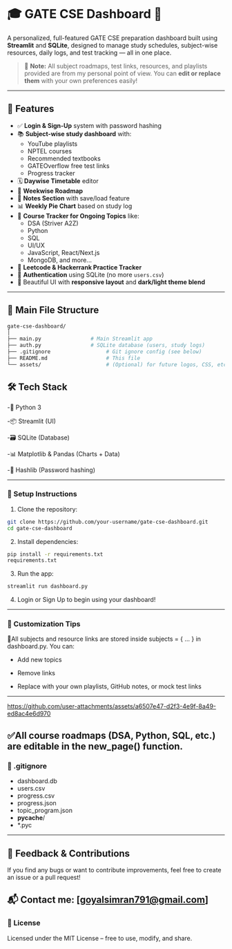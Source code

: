 # 🎓 GATE CSE Dashboard 🚀

A personalized, full-featured GATE CSE preparation dashboard built using **Streamlit** and **SQLite**, designed to manage study schedules, subject-wise resources, daily logs, and test tracking — all in one place.

> 📌 **Note:** All subject roadmaps, test links, resources, and playlists provided are from my personal point of view. You can **edit or replace them** with your own preferences easily!

---

## 🧠 Features

- ✅ **Login & Sign-Up** system with password hashing
- 📚 **Subject-wise study dashboard** with:
  - YouTube playlists
  - NPTEL courses
  - Recommended textbooks
  - GATEOverflow free test links
  - Progress tracker
- 🗓️ **Daywise Timetable** editor
- 📆 **Weekwise Roadmap**
- 📒 **Notes Section** with save/load feature
- 📊 **Weekly Pie Chart** based on study log
- 📂 **Course Tracker for Ongoing Topics** like:
  - DSA (Striver A2Z)
  - Python
  - SQL
  - UI/UX
  - JavaScript, React/Next.js
  - MongoDB, and more...
- 🧾 **Leetcode & Hackerrank Practice Tracker**
- 🔐 **Authentication** using SQLite (no more `users.csv`)
- 🧩 Beautiful UI with **responsive layout** and **dark/light theme blend**

---

## 📁 Main File Structure

```bash
gate-cse-dashboard/
│
├── main.py                # Main Streamlit app
├── auth.py                # SQLite database (users, study logs)
├── .gitignore                  # Git ignore config (see below)
├── README.md                   # This file
└── assets/                     # (Optional) for future logos, CSS, etc.

```

## 🛠️ Tech Stack
-🐍 Python 3

-📦 Streamlit (UI)

-🗃️ SQLite (Database)

-📊 Matplotlib & Pandas (Charts + Data)

-🔐 Hashlib (Password hashing)

---

### 🚀 Setup Instructions
1. Clone the repository:
```bash
git clone https://github.com/your-username/gate-cse-dashboard.git
cd gate-cse-dashboard
```
2. Install dependencies:
```bash
pip install -r requirements.txt
requirements.txt 
```
3. Run the app:
```bash
streamlit run dashboard.py
```
4. Login or Sign Up to begin using your dashboard!
---

### 📌 Customization Tips
📌All subjects and resource links are stored inside subjects = { ... } in dashboard.py. You can:

 - Add new topics

- Remove links

- Replace with your own playlists, GitHub notes, or mock test links
---


https://github.com/user-attachments/assets/a6507e47-d2f3-4e9f-8a49-ed8ac4e6d970


✅All course roadmaps (DSA, Python, SQL, etc.) are editable in the new_page() function.
---

### 📂 .gitignore
- dashboard.db
- users.csv
- progress.csv
- progress.json
- topic_program.json
- __pycache__/
- *.pyc

---
## 💬 Feedback & Contributions

If you find any bugs or want to contribute improvements, feel free to create an issue or a pull request!

📬 Contact me: [goyalsimran791@gmail.com]
---

### 📄 License
Licensed under the MIT License – free to use, modify, and share.
